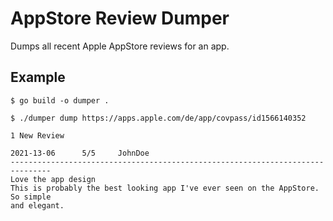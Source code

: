 # AppStore Review Dumper

Dumps all recent Apple AppStore reviews for an app.

## Example

```
$ go build -o dumper .

$ ./dumper dump https://apps.apple.com/de/app/covpass/id1566140352

1 New Review

2021-13-06		5/5		JohnDoe
-------------------------------------------------------------------------------
Love the app design
This is probably the best looking app I've ever seen on the AppStore. So simple
and elegant.
```
